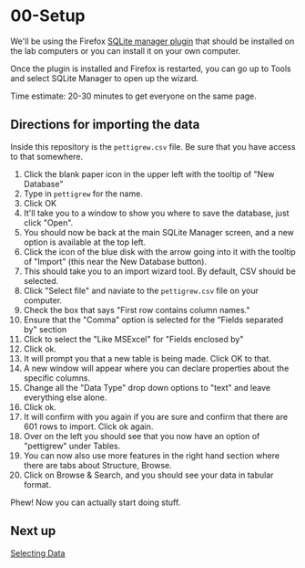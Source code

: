 # 00-Setup

We'll be using the Firefox [SQLite manager plugin](https://addons.mozilla.org/en-US/firefox/addon/sqlite-manager/) that should be installed on the lab computers or you can install it on your own computer.

Once the plugin is installed and Firefox is restarted, you can go up to Tools and select SQLite Manager to open up the wizard.

Time estimate:  20-30 minutes to get everyone on the same page.

## Directions for importing the data

Inside this repository is the `pettigrew.csv` file.  Be sure that you have access to that somewhere.  

1.  Click the blank paper icon in the upper left with the tooltip of "New Database"
2.  Type in `pettigrew` for the name.
3.  Click OK
4.  It'll take you to a window to show you where to save the database, just click "Open".
5.  You should now be back at the main SQLite Manager screen, and a new option is available at the top left.
6.  Click the icon of the blue disk with the arrow going into it with the tooltip of "Import"  (this near the New Database button).
7.  This should take you to an import wizard tool.  By default, CSV should be selected.
8.  Click "Select file" and naviate to the `pettigrew.csv` file on your computer. 
9.  Check the box that says "First row contains column names."
10. Ensure that the "Comma" option is selected for the "Fields separated by" section
11. Click to select the "Like MSExcel" for "Fields enclosed by"
12. Click ok.  
13. It will prompt you that a new table is being made.  Click OK to that.
14. A new window will appear where you can declare properties about the specific columns.
15. Change all the "Data Type" drop down options to "text" and leave everything else alone.
16. Click ok.
17. It will confirm with you again if you are sure and confirm that there are 601 rows to import. Click ok again.
18. Over on the left you should see that you now have an option of "pettigrew" under Tables.
19. You can now also use more features in the right hand section where there are tabs about Structure, Browse.
20. Click on Browse & Search, and you should see your data in tabular format.

Phew! Now you can actually start doing stuff.

## Next up

[Selecting Data](01-selecting-data.md)